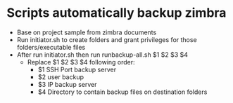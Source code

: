 # Scripts automatically backup zimbra
  * Base on project sample from zimbra documents
  * Run initiator.sh to create folders and grant privileges for those folders/executable files
  * After run initiator.sh then run runbackup-all.sh $1 $2 $3 $4
    * Replace $1 $2 $3 $4 following order:
      * $1 SSH Port backup server
      * $2 user backup
      * $3 IP backup server
      * $4 Directory to contain backup files on destination folders

